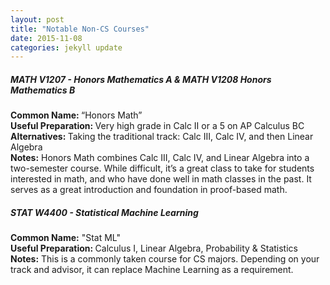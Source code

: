 ```yaml
---
layout: post
title: "Notable Non-CS Courses"
date: 2015-11-08
categories: jekyll update
---
```


<h5>MATH V1207 - Honors Mathematics A & MATH V1208 Honors Mathematics B</h5>
<b>Common Name: </b>“Honors Math”<br>
<b>Useful Preparation: </b>Very high grade in Calc II or a 5 on AP Calculus BC<br>
<b>Alternatives: </b>Taking the traditional track: Calc III, Calc IV, and then Linear Algebra <br>
<b>Notes:</b> Honors Math combines Calc III, Calc IV, and Linear Algebra into a two-semester course. While difficult, it’s a great class to take for students interested in math, and who have done well in math classes in the past. It serves as a great introduction and foundation in proof-based math.

<h5>STAT W4400 - Statistical Machine Learning</h5>
<b>Common Name:</b> "Stat ML"<br>
<b>Useful Preparation: </b> Calculus I, Linear Algebra, Probability & Statistics<br>
<b>Notes:</b> This is a commonly taken course for CS majors. Depending on your track and advisor, it can replace Machine Learning as a requirement. 

